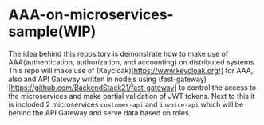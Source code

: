 # AAA-on-microservices-sample(WIP)

The idea behind this repository is demonstrate how to make use of AAA(authentication, authorization, and accounting) on distributed systems.
This repo will make use of (Keycloak)[https://www.keycloak.org/] for AAA, also and API Gateway written in nodejs using (fast-gateway)[https://github.com/BackendStack21/fast-gateway] to control the access to the microservices and make partial validation of JWT tokens. Next to this it is included 2 microservices `customer-api` and `invoice-api` which will be behind the API Gateway and serve data based on roles.
